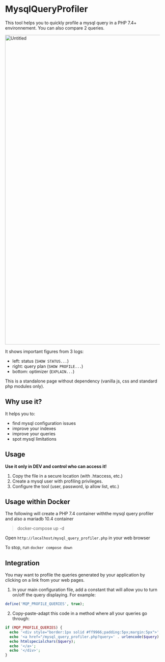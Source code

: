 # MysqlQueryProfiler
This tool helps you to quickly profile a mysql query in a PHP 7.4+ environnement. You can also compare 2 queries.

<img width="1005" alt="Untitled" src="https://user-images.githubusercontent.com/83125994/115977227-46f33500-a576-11eb-9b85-27b1d2a6575e.png">

It shows important figures from 3 logs:
- left: status (`SHOW STATUS...`)
- right: query plan (`SHOW PROFILE...`)
- bottom: optimizer (`EXPLAIN...`)

This is a standalone page without dependency (vanilla js, css and standard php modules only).

## Why use it?
It helps you to:
- find mysql configuration issues
- improve your indexes
- improve your queries
- spot mysql limitations

## Usage
<b>Use it only in DEV and control who can access it!</b>
1) Copy the file in a secure location (with .htaccess, etc.)
2) Create a mysql user with profiling privileges.
3) Configure the tool (user, password, ip allow list, etc.)

## Usage within Docker

The following will create a PHP 7.4 container withthe mysql query profiler and also a mariadb 10.4 container

> docker-compose up -d

Open `http://localhost/mysql_query_profiler.php` in your web browser

To stop, run `docker compose down`


## Integration
You may want to profile the queries generated by your application by clicking on a link from your web pages.

1) In your main configuration file, add a constant that will allow you to turn on/off the query displaying. For example:
```php
define('MQP_PROFILE_QUERIES', true);
```

2) Copy-paste-adapt this code in a method where all your queries go through:
```php
if (MQP_PROFILE_QUERIES) {
  echo '<div style="border:1px solid #ff9966;padding:5px;margin:5px">';
  echo '<a href="/mysql_query_profiler.php?query=' . urlencode($query) . '" target="mqp">';
  echo htmlspecialchars($query);
  echo '</a>';
  echo '</div>';
}
```
